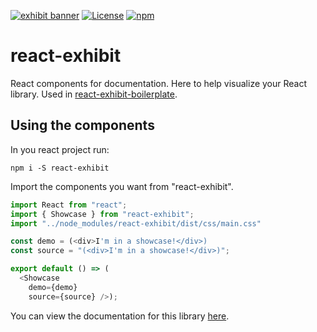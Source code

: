 [![exhibit banner](https://raw.githubusercontent.com/au-re/react-exhibit/gh-pages/static/media/exhibit.png)](https://au-re.github.io/react-exhibit/)
[![License](https://img.shields.io/packagist/l/doctrine/orm.svg?style=flat-square)](https://github.com/au-re/react-exhibit/blob/master/LICENSE)
[![npm](https://img.shields.io/npm/v/npm.svg?style=flat-square)](https://www.npmjs.com/package/react-exhibit)

# react-exhibit

React components for documentation. Here to help visualize your React library.
Used in [react-exhibit-boilerplate](https://github.com/au-re/react-exhibit-boilerplate).

## Using the components

In you react project run:

```shell
npm i -S react-exhibit
```

Import the components you want from "react-exhibit".

```js
import React from "react";
import { Showcase } from "react-exhibit";
import "../node_modules/react-exhibit/dist/css/main.css"

const demo = (<div>I'm in a showcase!</div>)
const source = "(<div>I'm in a showcase!</div>)";

export default () => (
  <Showcase
    demo={demo}
    source={source} />);
```

You can view the documentation for this library [here](https://au-re.github.io/react-exhibit/).
